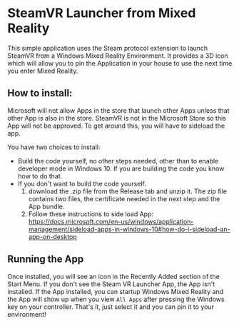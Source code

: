 # SteamVR Launcher from Mixed Reality

This simple application uses the Steam protocol extension to launch SteamVR from a Windows Mixed Reality Environment. It provides a 3D icon which will allow you to pin the Application in your house to use the next time you enter Mixed Reality.

## How to install:

Microsoft will not allow Apps in the store that launch other Apps unless that other App is also in the store. SteamVR is not in the Microsoft Store so this App will not be approved. To get around this, you will have to sideload the app.

You have two choices to install:
- Build the code yourself, no other steps needed, other than to enable developer mode in Windows 10. If you are building the code
you know how to do that.
- If you don't want to build the code yourself.
    1. download the .zip file from the Release tab and unzip it. The zip file contains two files, the certificate needed in the next step and the App bundle.
    1. Follow these instructions to side load App: https://docs.microsoft.com/en-us/windows/application-management/sideload-apps-in-windows-10#how-do-i-sideload-an-app-on-desktop
    
## Running the App
Once installed, you will see an icon in the Recently Added section of the 
Start Menu. If you don't see the Steam VR Launcher App, the App isn't installed. If the App installed, you can startup Windows Mixed Reality and the App will show up when you view `All Apps` after pressing the Windows key on your controller. That's it, just select it and you can pin it to your environment!
